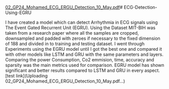 [02_GP24_Mohamed_ECG_ERGU_Detection_10_May.pdf](https://github.com/mohamedghaly1/ECG-Detection-Using-EGRU/files/15287108/02_GP24_Mohamed_ECG_ERGU_Detection_10_May.pdf)# ECG-Detection-Using-EGRU

I have created a model which can detect Arrhythmia in ECG signals using The Event Gated Recurrent Unit (EGRU).
Using the Dataset MIT-BIH was taken from a research paper where all the samples are cropped, downsampled and padded with zeroes if necessary to the fixed dimension of 188 and divided in to training and testing dataset.
I went through Experiments using the EGRU model until I got the best one and compared it with other models like LSTM and GRU with the same parameters and layers. Comparing the power Consumption, Co2 emmision, time, accuracy and sparsity was the main metrics used for comparison.
EGRU model has shown significant and better results compared to LSTM and GRU in every aspect. [test link](Uploading 02_GP24_Mohamed_ECG_ERGU_Detection_10_May.pdf…)
